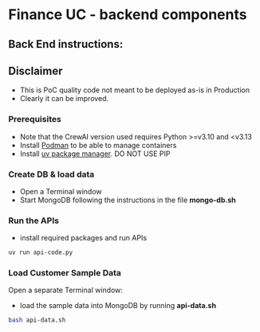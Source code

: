
# Finance UC - backend components

## Back End instructions:

## Disclaimer
* This is PoC quality code not meant to be deployed as-is in Production
* Clearly it can be improved.

### Prerequisites

* Note that the CrewAI version used requires Python >=v3.10 and <v3.13
* Install [Podman](https://podman.io/docs/installation#macos) to be able to manage containers
* Install [uv package manager](https://github.com/astral-sh/uv#installation). DO NOT USE PIP

### Create DB & load data

* Open a Terminal window
* Start MongoDB following the instructions in the file **mongo-db.sh**

### Run the APIs

* install required packages and run APIs

```bash
uv run api-code.py
```

### Load Customer Sample Data

Open a separate Terminal window:
* load the sample data into MongoDB by running **api-data.sh**

```bash
bash api-data.sh
```